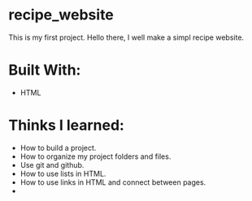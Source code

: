 # recipe_website
This is my first project.
Hello there, I well make a simpl recipe website.

# Built With:

- HTML


# Thinks I learned:

- How to build a project.
- How to organize my project folders and files.
- Use git and github.
- How to use lists in HTML.
- How to use links in HTML and connect between pages.
- 